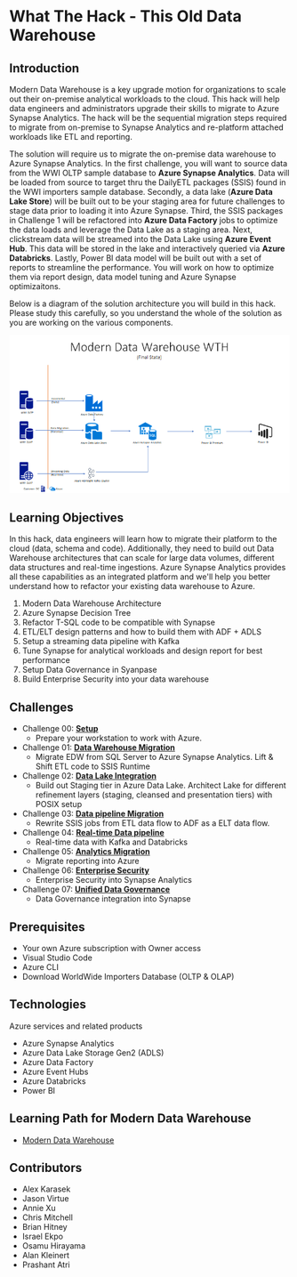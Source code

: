 # What The Hack - This Old Data Warehouse  

## Introduction

Modern Data Warehouse is a key upgrade motion for organizations to scale out their on-premise analytical workloads to the cloud.  This hack will help data engineers and administrators upgrade their skills to migrate to Azure Synapse Analytics. The hack will be the sequential migration steps required to migrate from on-premise to Synapse Analytics and re-platform attached workloads like ETL and reporting.

The solution will require us to migrate the on-premise data warehouse to Azure Synapse Analytics.  In the first challenge, you will want to source data from the WWI OLTP sample database to **Azure Synapse Analytics**.  Data will be loaded from source to target thru the DailyETL packages (SSIS) found in the WWI importers sample database.  Secondly, a data lake  (**Azure Data Lake Store**) will be built out to be your staging area for future challenges to stage data prior to loading it into Azure Synapse. Third, the SSIS packages in Challenge 1 will be refactored into **Azure Data Factory** jobs to optimize the data loads and leverage the Data Lake as a staging area.  Next, clickstream data will be streamed into the Data Lake using **Azure Event Hub**.  This data will be stored in the lake and interactively queried via **Azure Databricks**.  Lastly, Power BI data model will be built out with a set of reports to streamline the performance.  You will work on how to optimize them via report design, data model tuning and Azure Synapse optimizaitons.

Below is a diagram of the solution architecture you will build in this hack. Please study this carefully, so you understand the whole of the solution as you are working on the various components.

![The Solution diagram is described in the text following this diagram.](./Coach/images/solution_arch.png)


## Learning Objectives

In this hack, data engineers will learn how to migrate their platform to the cloud (data, schema and code).  Additionally, they need to build out Data Warehouse architectures that can scale for large data volumes, different data structures and real-time ingestions.  Azure Synapse Analytics provides all these capabilities as an integrated platform and we'll help you better understand how to refactor your existing data warehouse to Azure.  
1. Modern Data Warehouse Architecture
1. Azure Synapse Decision Tree
1. Refactor T-SQL code to be compatible with Synapse
1. ETL/ELT design patterns and how to build them with ADF + ADLS
1. Setup a streaming data pipeline with Kafka
1. Tune Synapse for analytical workloads and design report for best performance
1. Setup Data Governance in Syanpase
1. Build Enterprise Security into your data warehouse

## Challenges

- Challenge 00: **[Setup](Student/Challenge-00.md)**
	 - Prepare your workstation to work with Azure.
- Challenge 01: **[Data Warehouse Migration](Student/Challenge-01.md)**
	 - Migrate EDW from SQL Server to Azure Synapse Analytics.  Lift & Shift ETL code to SSIS Runtime
- Challenge 02: **[Data Lake Integration](Student/Challenge-02.md)**
	 - Build out Staging tier in Azure Data Lake.  Architect Lake for different refinement layers (staging, cleansed and presentation tiers) with POSIX setup
- Challenge 03: **[Data pipeline Migration](Student/Challenge-03.md)**
	 - Rewrite SSIS jobs from ETL data flow  to ADF as a ELT data flow.
- Challenge 04: **[Real-time Data pipeline](Student/Challenge-04.md)**
	 - Real-time data with Kafka and Databricks
- Challenge 05: **[Analytics Migration](Student/Challenge-05.md)**
	 - Migrate reporting into Azure
- Challenge 06: **[Enterprise Security](Student/Challenge-06.md)**
	 - Enterprise Security into Synapse Analytics
- Challenge 07: **[Unified Data Governance](Student/Challenge-07.md)**
	 - Data Governance integration into Synapse

## Prerequisites

- Your own Azure subscription with Owner access
- Visual Studio Code
- Azure CLI
- Download WorldWide Importers Database (OLTP & OLAP)

## Technologies

Azure services and related products
* Azure Synapse Analytics
* Azure Data Lake Storage Gen2 (ADLS)
* Azure Data Factory
* Azure Event Hubs
* Azure Databricks
* Power BI

## Learning Path for Modern Data Warehouse

- [Modern Data Warehouse](https://microsoft.github.io/PartnerResources/skilling/data-analytics-ai/modern-analytics-academy)


## Contributors

- Alex Karasek
- Jason Virtue
- Annie Xu
- Chris Mitchell
- Brian Hitney
- Israel Ekpo
- Osamu Hirayama
- Alan Kleinert
- Prashant Atri